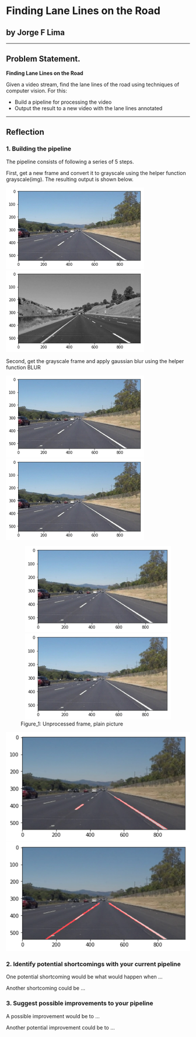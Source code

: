 # Finding Lane Lines on the Road

## by Jorge F Lima

---
## Problem Statement.


**Finding Lane Lines on the Road**

Given a video stream, find the lane lines of the road 
using techniques of computer vision. 
For this:
* Build a pipeline for processing the video
* Output the result to a new video with the lane lines annotated


---

[image1]: /test_images/whiteLanes.png
[image2]: /test_images/gray.png
## Reflection

### 1. Building the pipeline

The pipeline consists of following a series of 5 steps.

First, get a new frame and convert it to grayscale using the helper function grayscale(img). 
The resulting output is shown below.

![alt-text][image1] ![alt-text][image2]


Second, get the grayscale frame and apply gaussian blur using the helper function BLUR

![alt-text](/test_images/whiteLanes.png "New frame") ![alt-text](/test_images/whiteLanes.png "grayscale")
<figure>
    <img src="/test_images/whiteLanes.png" width = "400" alt="White lanes" />
       <img src="/test_images/whiteLanes.png" width = "400" alt="White lanes" />
   <figcaption>Figure_1: Unprocessed frame, plain picture</figcaption>
</figure>

<img src="/test_images/simple_line_noextrapolation.png" width="800" alt="White lane no extrapolation" />



<img src="/test_images/Full_line_extrapolation.png" width="800" alt="White lanes with extrapolation" />


### 2. Identify potential shortcomings with your current pipeline


One potential shortcoming would be what would happen when ... 

Another shortcoming could be ...


### 3. Suggest possible improvements to your pipeline

A possible improvement would be to ...

Another potential improvement could be to ...
